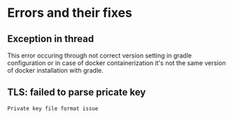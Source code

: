 # Errors and their fixes

## Exception in thread

This error occuring through not correct version setting in gradle configuration or in case of docker containerization it's not the same version of docker installation with gradle.

## TLS: failed to parse pricate key  
`Private key file format issue`

